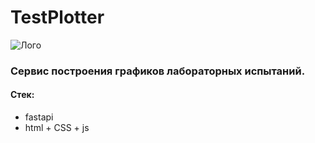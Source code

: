 # TestPlotter 
![Лого](https://github.com/MOSTDORGEOTREST/tests_plotter/blob/main/app/static/favicon.ico)

### Сервис построения графиков лабораторных испытаний.

#### Стек:
* fastapi
* html + CSS + js

